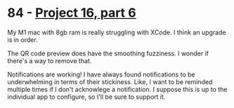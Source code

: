 # 84 - [Project 16, part 6](https://www.hackingwithswift.com/100/swiftui/84)

My M1 mac with 8gb ram is really struggling with XCode. I think an upgrade is in order.

The QR code preview does have the smoothing fuzziness. I wonder if there's a way to remove that.

Notifications are working! I have always found notifications to be underwhelming in terms of their stickiness. Like, I want to be reminded multiple times if I don't acknowlege a notification. I suppose this is up to the individual app to configure, so I'll be sure to support it.
